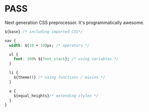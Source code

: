 # PASS
Next generation CSS preprocessor. It's programmatically awesome.

```css
${base} /* including imported CSS*/

nav {
  width: ${10 + 10}px; /* operators */

  ul {
    font: 100% ${font_stack}; /* using variables */
  }

  li {
    ${theme()} /* using functions / mixins */
  }

  a {
    ${equal_heights}/* extending styles */
  }
}
```